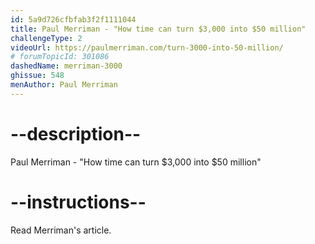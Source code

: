 ```yaml
---
id: 5a9d726cfbfab3f2f1111044
title: Paul Merriman - "How time can turn $3,000 into $50 million"
challengeType: 2
videoUrl: https://paulmerriman.com/turn-3000-into-50-million/
# forumTopicId: 301086
dashedName: merriman-3000
ghissue: 548
menAuthor: Paul Merriman
---
```


# --description--

Paul Merriman - "How time can turn $3,000 into $50 million"

# --instructions--

Read Merriman's article.